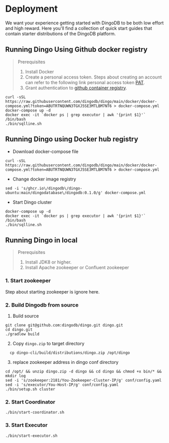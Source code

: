 # Deployment

We want your experience getting started with DingoDB to be both low effort and high reward. Here you'll find a collection of quick start guides that contain starter distributions of the DingoDB platform.

## Running Dingo Using Github docker registry

> Prerequisites
> 1. Install Docker
> 2. Create a personal access token. Steps about creating an account can refer to the following link personal access token [PAT](https://docs.github.com/en/authentication/keeping-your-account-and-data-secure/creating-a-personal-access-token).
> 3. Grant authentication to [github container registry](https://docs.github.com/en/packages/working-with-a-github-packages-registry/working-with-the-container-registry). 


```shell
curl -sSL https://raw.githubusercontent.com/dingodb/dingo/main/docker/docker-compose.yml?token=ABUTRTNQUWN3TGXJ5SE3MTLBM7NT6 > docker-compose.yml
docker-compose up -d
docker exec -it `docker ps | grep executor | awk '{print $1}'` /bin/bash
./bin/sqlline.sh
```

## Running Dingo using Docker hub registry


- Download docker-compose file

```shell
curl -sSL https://raw.githubusercontent.com/dingodb/dingo/main/docker/docker-compose.yml?token=ABUTRTNQUWN3TGXJ5SE3MTLBM7NT6 > docker-compose.yml
```

- Change docker image registry

```shell
sed -i 's/ghcr.io\/dingodb\/dingo-ubuntu:main/dingodatabase\/dingodb:0.1.0/g' docker-compose.yml
```

- Start Dingo cluster

```
docker-compose up -d
docker exec -it `docker ps | grep executor | awk '{print $1}'` /bin/bash
./bin/sqlline.sh
```

## Running Dingo in local

> Prerequisites
> 1. Install JDK8 or higher.
> 2. Install Apache zookeeper  or Confluent zookeeper

### 1. Start zookeeper

Step about starting zookeeper is ignore here.

### 2. Build Dingodb from source

1. Build source

```shell
git clone git@github.com:dingodb/dingo.git dingo.git
cd dingo.git
./gradlew build
```
2. Copy `dingo.zip` to target directory

```
  cp dingo-cli/build/distributions/dingo.zip /opt/dingo
```

3. replace zookeeper address in dingo conf directory

```
cd /opt/ && unzip dingo.zip -d dingo && cd dingo && chmod +x bin/* && mkdir log
sed -i 's/zookeeper:2181/You-Zookeeper-Cluster-IP/g' conf/config.yaml
sed -i 's/executor/You-Host-IP/g' conf/config.yaml
./bin/setup.sh cluster
```

### 2. Start Coordinator

```shell
./bin/start-coordinator.sh
```
### 3. Start Executor
```shell
./bin/start-executor.sh
```
